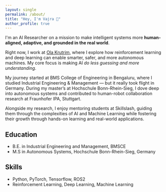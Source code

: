 ```yaml
---
layout: single
permalink: /about/
title: "Hey, I'm Vajra 👋"
author_profile: true
---
```

 
 I'm an AI Researcher on a mission to make intelligent systems more **human-aligned, adaptive, and grounded in the real world**.
 
 Right now, I work at [Ola Krutrim](https://www.olakrutrim.com/), where I explore how reinforcement learning and deep learning can enable smarter, safer, and more autonomous machines. My core focus is making AI *do less guessing and more understanding*.
 
 My journey started at BMS College of Engineering in Bengaluru, where I studied Industrial Engineering & Management — but it really took flight in Germany. During my master’s at Hochschule Bonn-Rhein-Sieg, I dove deep into autonomous systems and contributed to human-robot collaboration research at Fraunhofer IPA, Stuttgart.
  
 Alongside my research, I enjoy mentoring students at Skillslash, guiding them through the complexities of AI and Machine Learning while fostering their growth through hands-on learning and real-world applications.
 
 
 ## Education 
 - B.E. in Industrial Engineering and Management, BMSCE
 - M.S in Autonomous Systems, Hochschule Bonn-Rhein-Sieg, Germany
 
 
 ## Skills 
 - Python, PyTorch, Tensorflow, ROS2
 - Reinforcement Learning, Deep Learning, Machine Learning

